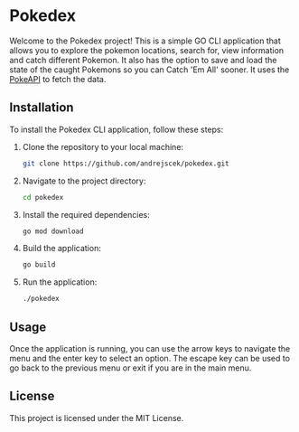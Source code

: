 # Pokedex

Welcome to the Pokedex project! This is a simple GO CLI application that allows you to explore the pokemon locations, search for, view information and catch different Pokemon. It also has the option to save and load the state of the caught Pokemons so you can Catch 'Em All' sooner.
It uses the [PokeAPI](https://pokeapi.co/) to fetch the data.

## Installation

To install the Pokedex CLI application, follow these steps:

1. Clone the repository to your local machine:

    ```bash
    git clone https://github.com/andrejscek/pokedex.git
    ```

2. Navigate to the project directory:

    ```bash
    cd pokedex
    ```

3. Install the required dependencies:

    ```bash
    go mod download
    ```

4. Build the application:

    ```bash
    go build
    ```

5. Run the application:

    ```bash
    ./pokedex
    ```

## Usage

Once the application is running, you can use the arrow keys to navigate the menu and the enter key to select an option. The escape key can be used to go back to the previous menu or exit if you are in the main menu.

## License

This project is licensed under the MIT License.
